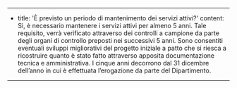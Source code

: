 ---
  - title: 'È previsto un periodo di mantenimento dei servizi attivi?'
    content: Sì, è necessario mantenere i servizi attivi per almeno 5 anni. Tale requisito, verrà verificato attraverso dei controlli a campione da parte degli organi di controllo preposti nei successivi 5 anni. Sono consentiti eventuali sviluppi migliorativi del progetto iniziale a patto che si riesca a ricostruire quanto è stato fatto attraverso apposita documentazione tecnica e amministrativa. I cinque anni decorrono dal 31 dicembre dell’anno in cui è effettuata l’erogazione da parte del Dipartimento.
---